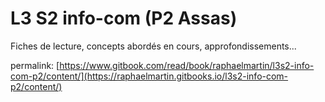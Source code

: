 # L3 S2 info-com \(P2 Assas\)

Fiches de lecture, concepts abordés en cours, approfondissements...

permalink: [https://www.gitbook.com/read/book/raphaelmartin/l3s2-info-com-p2/content/](https://raphaelmartin.gitbooks.io/l3s2-info-com-p2/content/)

